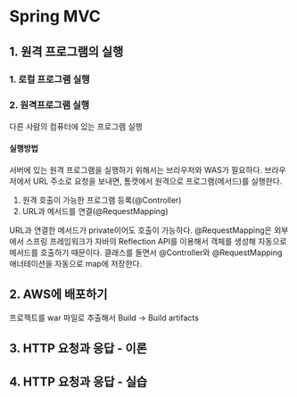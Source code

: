 # Spring MVC
## 1. 원격 프로그램의 실행
### 1. 로컬 프로그램 실행
### 2. 원격프로그램 실행
다른 사람의 컴퓨터에 있는 프로그램 실행

#### 실행방법
서버에 있는 원격 프로그램을 실행하기 위해서는 브라우저와 WAS가 필요하다.
브라우저에서 URL 주소로 요청을 보내면, 톰캣에서 원격으로 프로그램(메서드)를 실행한다.

1. 원격 호출이 가능한 프로그램 등록(@Controller)
2. URL과 메서드를 연결(@RequestMapping)

URL과 연결한 메서드가 private이어도 호출이 가능하다.
@RequestMapping은 외부에서 스프링 프레임워크가 자바의 Reflection API를 이용해서 객체를 생성해 자동으로 메서드를 호출하기 때문이다.
클래스를 돌면서 @Controller와 @RequestMapping 애너테이션을 자동으로 map에 저장한다.

## 2. AWS에 배포하기
프로젝트를 war 파일로 추출해서 Build → Build artifacts

## 3. HTTP 요청과 응답 - 이론

## 4. HTTP 요청과 응답 - 실습

